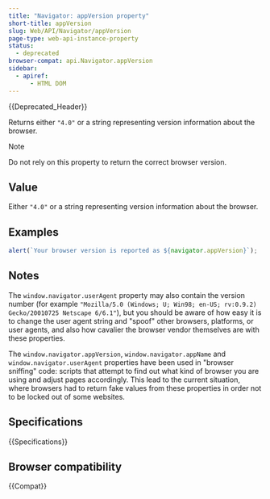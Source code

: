 ```yaml
---
title: "Navigator: appVersion property"
short-title: appVersion
slug: Web/API/Navigator/appVersion
page-type: web-api-instance-property
status:
  - deprecated
browser-compat: api.Navigator.appVersion
sidebar:
  - apiref:
      - HTML DOM
---
```


{{Deprecated_Header}}

Returns either `"4.0"` or a string representing version information about
the browser.

> [!NOTE]
> Do not rely on this property to return the correct browser version.

## Value

Either `"4.0"` or a string representing version information about the
browser.

## Examples

```js
alert(`Your browser version is reported as ${navigator.appVersion}`);
```

## Notes

The `window.navigator.userAgent` property may also contain the version
number (for example
`"Mozilla/5.0 (Windows; U; Win98; en-US; rv:0.9.2) Gecko/20010725 Netscape 6/6.1"`),
but you should be aware of how easy it is to change the user agent string and "spoof"
other browsers, platforms, or user agents, and also how cavalier the browser vendor
themselves are with these properties.

The `window.navigator.appVersion`, `window.navigator.appName` and
`window.navigator.userAgent` properties have been used in "browser sniffing"
code: scripts that attempt to find out what kind of browser you are using and adjust
pages accordingly. This lead to the current situation, where browsers had to return fake
values from these properties in order not to be locked out of some websites.

## Specifications

{{Specifications}}

## Browser compatibility

{{Compat}}
